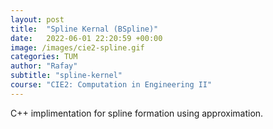 ```yaml
---
layout: post
title:  "Spline Kernal (BSpline)"
date:   2022-06-01 22:20:59 +00:00
image: /images/cie2-spline.gif
categories: TUM
author: "Rafay"
subtitle: "spline-kernel"
course: "CIE2: Computation in Engineering II"
---
```


C++ implimentation for spline formation using approximation.
